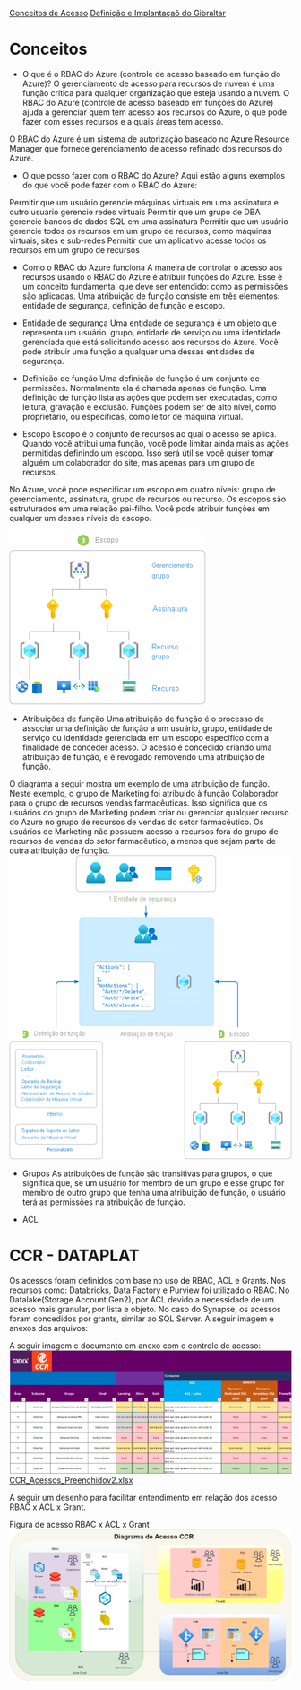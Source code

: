 [Conceitos de Acesso](#conceitos)
[Definição e Implantaçaõ do Gibraltar](#definições-no-gibraltar)

# Conceitos
- O que é o RBAC do Azure (controle de acesso baseado em função do Azure)?
O gerenciamento de acesso para recursos de nuvem é uma função crítica para qualquer organização que esteja usando a nuvem. O RBAC do Azure (controle de acesso baseado em funções do Azure) ajuda a gerenciar quem tem acesso aos recursos do Azure, o que pode fazer com esses recursos e a quais áreas tem acesso.

O RBAC do Azure é um sistema de autorização baseado no Azure Resource Manager que fornece gerenciamento de acesso refinado dos recursos do Azure.

- O que posso fazer com o RBAC do Azure?
Aqui estão alguns exemplos do que você pode fazer com o RBAC do Azure:

Permitir que um usuário gerencie máquinas virtuais em uma assinatura e outro usuário gerencie redes virtuais
Permitir que um grupo de DBA gerencie bancos de dados SQL em uma assinatura
Permitir que um usuário gerencie todos os recursos em um grupo de recursos, como máquinas virtuais, sites e sub-redes
Permitir que um aplicativo acesse todos os recursos em um grupo de recursos

- Como o RBAC do Azure funciona
A maneira de controlar o acesso aos recursos usando o RBAC do Azure é atribuir funções do Azure. Esse é um conceito fundamental que deve ser entendido: como as permissões são aplicadas. Uma atribuição de função consiste em três elementos: entidade de segurança, definição de função e escopo.

- Entidade de segurança
Uma entidade de segurança é um objeto que representa um usuário, grupo, entidade de serviço ou uma identidade gerenciada que está solicitando acesso aos recursos do Azure. Você pode atribuir uma função a qualquer uma dessas entidades de segurança.

- Definição de função
Uma definição de função é um conjunto de permissões. Normalmente ela é chamada apenas de função. Uma definição de função lista as ações que podem ser executadas, como leitura, gravação e exclusão. Funções podem ser de alto nível, como proprietário, ou específicas, como leitor de máquina virtual.

- Escopo
Escopo é o conjunto de recursos ao qual o acesso se aplica. Quando você atribui uma função, você pode limitar ainda mais as ações permitidas definindo um escopo. Isso será útil se você quiser tornar alguém um colaborador do site, mas apenas para um grupo de recursos.

No Azure, você pode especificar um escopo em quatro níveis: grupo de gerenciamento, assinatura, grupo de recursos ou recurso. Os escopos são estruturados em uma relação pai-filho. Você pode atribuir funções em qualquer um desses níveis de escopo.

![Items.png](/.attachments/Items-af623b6f-35d2-4cd3-b8d0-f907ed03b08c.png)

- Atribuições de função
Uma atribuição de função é o processo de associar uma definição de função a um usuário, grupo, entidade de serviço ou identidade gerenciada em um escopo específico com a finalidade de conceder acesso. O acesso é concedido criando uma atribuição de função, e é revogado removendo uma atribuição de função.

O diagrama a seguir mostra um exemplo de uma atribuição de função. Neste exemplo, o grupo de Marketing foi atribuído à função Colaborador para o grupo de recursos vendas farmacêuticas. Isso significa que os usuários do grupo de Marketing podem criar ou gerenciar qualquer recurso do Azure no grupo de recursos de vendas do setor farmacêutico. Os usuários de Marketing não possuem acesso a recursos fora do grupo de recursos de vendas do setor farmacêutico, a menos que sejam parte de outra atribuição de função.
![Items (1).png](/.attachments/Items%20(1)-c105c1a2-666d-4479-a687-d87244e64c16.png)

- Grupos
As atribuições de função são transitivas para grupos, o que significa que, se um usuário for membro de um grupo e esse grupo for membro de outro grupo que tenha uma atribuição de função, o usuário terá as permissões na atribuição de função.

- ACL

# CCR - DATAPLAT
Os acessos foram definidos com base no uso de RBAC, ACL e Grants. Nos recursos como: Databricks, Data Factory e Purview foi utilizado o RBAC. No Datalake(Storage Account Gen2), por ACL devido a necessidade de um acesso mais granular, por lista e objeto. No caso do Synapse, os acessos foram concedidos por grants, similar ao SQL Server. A seguir imagem e anexos dos arquivos:

A seguir imagem e documento em anexo com o controle de acesso:
![image.png](/.attachments/image-d94627e4-6314-45c9-8de6-462436802a02.png)
[CCR_Acessos_Preenchidov2.xlsx](/.attachments/CCR_Acessos_Preenchidov2-9e1cb4f8-6fe6-4098-8efa-529d7483c467.xlsx)

A seguir um desenho para facilitar entendimento em relação dos acesso RBAC x ACL x Grant.

Figura de acesso RBAC x ACL x Grant
![Arquitetura_All-V1-Acessos-RBAC&ACL.jpg](/.attachments/Arquitetura_All-V1-Acessos-RBAC&ACL-d4297b46-d732-4444-9436-fedfa785d6b2.jpg)


